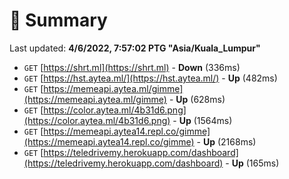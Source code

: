 # 📖 Summary
Last updated: **4/6/2022, 7:57:02 PTG "Asia/Kuala_Lumpur"**

- `GET` [https://shrt.ml](https://shrt.ml) - **Down** (336ms)
- `GET` [https://hst.aytea.ml/](https://hst.aytea.ml/) - **Up** (482ms)
- `GET` [https://memeapi.aytea.ml/gimme](https://memeapi.aytea.ml/gimme) - **Up** (628ms)
- `GET` [https://color.aytea.ml/4b31d6.png](https://color.aytea.ml/4b31d6.png) - **Up** (1564ms)
- `GET` [https://memeapi.aytea14.repl.co/gimme](https://memeapi.aytea14.repl.co/gimme) - **Up** (2168ms)
- `GET` [https://teledrivemy.herokuapp.com/dashboard](https://teledrivemy.herokuapp.com/dashboard) - **Up** (165ms)
